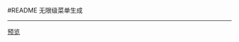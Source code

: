 ﻿#README
无限级菜单生成

---
[预览][1]


  [1]: https://helloforrestworld.github.io/javascriptLab/%E6%97%A0%E9%99%90%E7%BA%A7%E8%8F%9C%E5%8D%95/%E4%BC%98%E5%8C%96index.html
